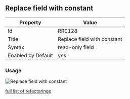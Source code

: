 ## Replace field with constant

Property | Value
--- | --- 
Id | RR0128
Title | Replace field with constant
Syntax | read\-only field
Enabled by Default | yes

### Usage

![Replace field with constant](../../images/refactorings/ReplaceFieldWithConstant.png)

[full list of refactorings](Refactorings.md)
